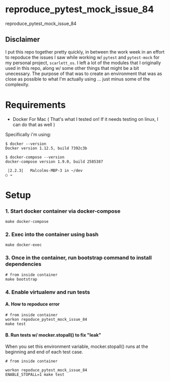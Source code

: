 # reproduce_pytest_mock_issue_84
reproduce_pytest_mock_issue_84

## Disclaimer

I put this repo together pretty quickly, in between the work week in an effort to repoduce the issues I saw while working w/ `pytest` and `pytest-mock` for my personal project, `scarlett_os`. I left a lot of the modules that I originally used in this repo, along w/ some other things that might be a bit unecessary. The purpose of that was to create an environment that was as close as possible to what I'm actually using ... just minus some of the complexity.

# Requirements
- Docker For Mac ( That's what I tested on! If it needs testing on linux, I can do that as well )

Specifically i'm using:

```
$ docker --version
Docker version 1.12.5, build 7392c3b

$ docker-compose --version
docker-compose version 1.9.0, build 2585387

 |2.2.3|   Malcolms-MBP-3 in ~/dev
○ →
```

# Setup

### 1. Start docker container via docker-compose

`make docker-compose`

### 2. Exec into the container using bash

`make docker-exec`

### 3. Once in the container, run bootstrap command to install dependencies

```
# from inside container
make bootstrap
```

### 4. Enable virtualenv and run tests

#### A. How to repoduce error

```
# from inside container
workon repoduce_pytest_mock_issue_84
make test
```

#### B. Run tests w/ mocker.stopall() to fix "leak"

When you set this environment variable, mocker.stopall() runs at the beginning and end of each test case.

```
# from inside container

workon repoduce_pytest_mock_issue_84
ENABLE_STOPALL=1 make test
``` 